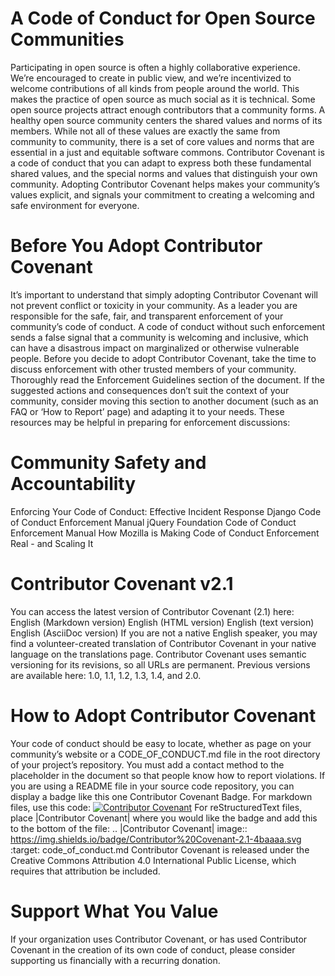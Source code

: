 # A Code of Conduct for Open Source Communities
Participating in open source is often a highly collaborative experience. We’re encouraged to create in public view, and we’re incentivized to welcome contributions of all kinds from people around the world. This makes the practice of open source as much social as it is technical.
Some open source projects attract enough contributors that a community forms. A healthy open source community centers the shared values and norms of its members. While not all of these values are exactly the same from community to community, there is a set of core values and norms that are essential in a just and equitable software commons.
Contributor Covenant is a code of conduct that you can adapt to express both these fundamental shared values, and the special norms and values that distinguish your own community.
Adopting Contributor Covenant helps makes your community’s values explicit, and signals your commitment to creating a welcoming and safe environment for everyone.

# Before You Adopt Contributor Covenant
It’s important to understand that simply adopting Contributor Covenant will not prevent conflict or toxicity in your community.
As a leader you are responsible for the safe, fair, and transparent enforcement of your community’s code of conduct. A code of conduct without such enforcement sends a false signal that a community is welcoming and inclusive, which can have a disastrous impact on marginalized or otherwise vulnerable people.
Before you decide to adopt Contributor Covenant, take the time to discuss enforcement with other trusted members of your community. Thoroughly read the Enforcement Guidelines section of the document. If the suggested actions and consequences don’t suit the context of your community, consider moving this section to another document (such as an FAQ or ‘How to Report’ page) and adapting it to your needs.
These resources may be helpful in preparing for enforcement discussions:

# Community Safety and Accountability
Enforcing Your Code of Conduct: Effective Incident Response
Django Code of Conduct Enforcement Manual
jQuery Foundation Code of Conduct Enforcement Manual
How Mozilla is Making Code of Conduct Enforcement Real - and Scaling It

# Contributor Covenant v2.1
You can access the latest version of Contributor Covenant (2.1) here:
English (Markdown version)
English (HTML version)
English (text version)
English (AsciiDoc version)
If you are not a native English speaker, you may find a volunteer-created translation of Contributor Covenant in your native language on the translations page.
Contributor Covenant uses semantic versioning for its revisions, so all URLs are permanent. Previous versions are available here: 1.0, 1.1, 1.2, 1.3, 1.4, and 2.0.

# How to Adopt Contributor Covenant
Your code of conduct should be easy to locate, whether as page on your community’s website or a CODE_OF_CONDUCT.md file in the root directory of your project’s repository.
You must add a contact method to the placeholder in the document so that people know how to report violations.
If you are using a README file in your source code repository, you can display a badge like this one Contributor Covenant Badge.
For markdown files, use this code:
[![Contributor Covenant](https://img.shields.io/badge/Contributor%20Covenant-2.1-4baaaa.svg)](code_of_conduct.md)
For reStructuredText files, place |Contributor Covenant| where you would like the badge and add this to the bottom of the file:
.. |Contributor Covenant| image:: https://img.shields.io/badge/Contributor%20Covenant-2.1-4baaaa.svg :target: code_of_conduct.md
Contributor Covenant is released under the Creative Commons Attribution 4.0 International Public License, which requires that attribution be included.

# Support What You Value
If your organization uses Contributor Covenant, or has used Contributor Covenant in the creation of its own code of conduct, please consider supporting us financially with a recurring donation.
